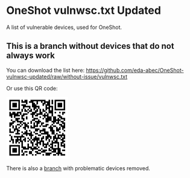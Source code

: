 # OneShot vulnwsc.txt Updated
A list of vulnerable devices, used for OneShot.

## This is a branch without devices that do not always work

You can download the list here: https://github.com/eda-abec/OneShot-vulnwsc-updated/raw/without-issue/vulnwsc.txt

Or use this QR code:

![QR](qr.gif)

There is also a [branch](https://github.com/eda-abec/OneShot-vulnwsc-updated/tree/without-issue) with problematic devices removed.
